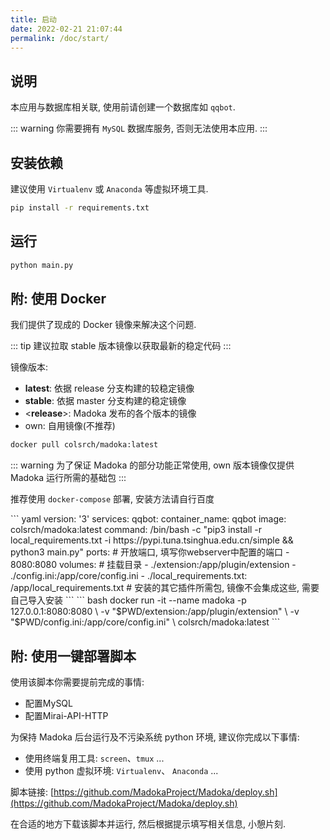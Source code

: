 ```yaml
---
title: 启动
date: 2022-02-21 21:07:44
permalink: /doc/start/
---
```


## 说明

本应用与数据库相关联, 使用前请创建一个数据库如 `qqbot`.

::: warning
你需要拥有 `MySQL` 数据库服务, 否则无法使用本应用.
:::

## 安装依赖

建议使用 `Virtualenv` 或 `Anaconda` 等虚拟环境工具.

``` bash
pip install -r requirements.txt
```

## 运行

``` bash
python main.py
```

## 附: 使用 Docker

我们提供了现成的 Docker 镜像来解决这个问题.

::: tip
建议拉取 stable 版本镜像以获取最新的稳定代码
:::

镜像版本:
- **latest**: 依据 release 分支构建的较稳定镜像
- **stable**: 依据 master 分支构建的稳定镜像
- \<**release**\>: Madoka 发布的各个版本的镜像
- own: 自用镜像(不推荐)

``` bash
docker pull colsrch/madoka:latest
```

::: warning
为了保证 Madoka 的部分功能正常使用, own 版本镜像仅提供 Madoka 运行所需的基础包
:::

推荐使用 `docker-compose` 部署, 安装方法请自行百度

<code-group>
  <code-block title="docker-compose.yml" active>
  ``` yaml
  version: '3'
  services:
    qqbot:
      container_name: qqbot
      image: colsrch/madoka:latest
      command: /bin/bash -c "pip3 install -r local_requirements.txt -i https://pypi.tuna.tsinghua.edu.cn/simple && python3 main.py"
      ports:  # 开放端口, 填写你webserver中配置的端口
        - 8080:8080
      volumes: # 挂载目录
        - ./extension:/app/plugin/extension
        - ./config.ini:/app/core/config.ini
        - ./local_requirements.txt: /app/local_requirements.txt  # 安装的其它插件所需包, 镜像不会集成这些, 需要自己导入安装
  ```
  </code-block>

  <code-block title="docker">
  ``` bash
  docker run -it --name madoka -p 127.0.0.1:8080:8080 \
  -v "$PWD/extension:/app/plugin/extension" \
  -v "$PWD/config.ini:/app/core/config.ini" \
  colsrch/madoka:latest
  ```
  </code-block>
</code-group>

## 附: 使用一键部署脚本

使用该脚本你需要提前完成的事情:
- 配置MySQL
- 配置Mirai-API-HTTP

为保持 Madoka 后台运行及不污染系统 python 环境, 建议你完成以下事情:
- 使用终端复用工具: `screen`、`tmux` ...
- 使用 python 虚拟环境: `Virtualenv`、 `Anaconda` ...

脚本链接: [https://github.com/MadokaProject/Madoka/deploy.sh](https://github.com/MadokaProject/Madoka/deploy.sh)

在合适的地方下载该脚本并运行, 然后根据提示填写相关信息, 小憩片刻.
